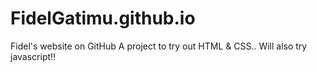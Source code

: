 # FidelGatimu.github.io
Fidel's website on GitHub
A project to try out HTML & CSS..
Will also try javascript!!
